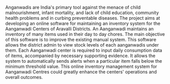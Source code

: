 Anganwadis are India's primary tool against the menace of child 
malnourishment, infant mortality, and lack of child education, community 
health problems and in curbing preventable diseases. The project aims at 
developing an online software for maintaining an inventory system for the 
Aanganwadi Centers of Aravalli Districts. An Aanganwadi maintains an 
inventory of many items used in their day to day chores. The main objective of 
this software is to improve the existing manual system. This software allows 
the district admin to view stock levels of each aanganwadis under them. Each 
Aanganwadi center is required to input daily consumption data of items, 
accompanied by necessary supporting evidence. It allows the system to 
automatically sends alerts when a particular item falls below the minimum 
threshold value. This online inventory management system for Aanganwadi 
Centres could greatly enhance the centers' operations and overall outcomes.
